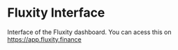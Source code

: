 # Fluxity Interface

Interface of the Fluxity dashboard. You can acess this on https://app.fluxity.finance
